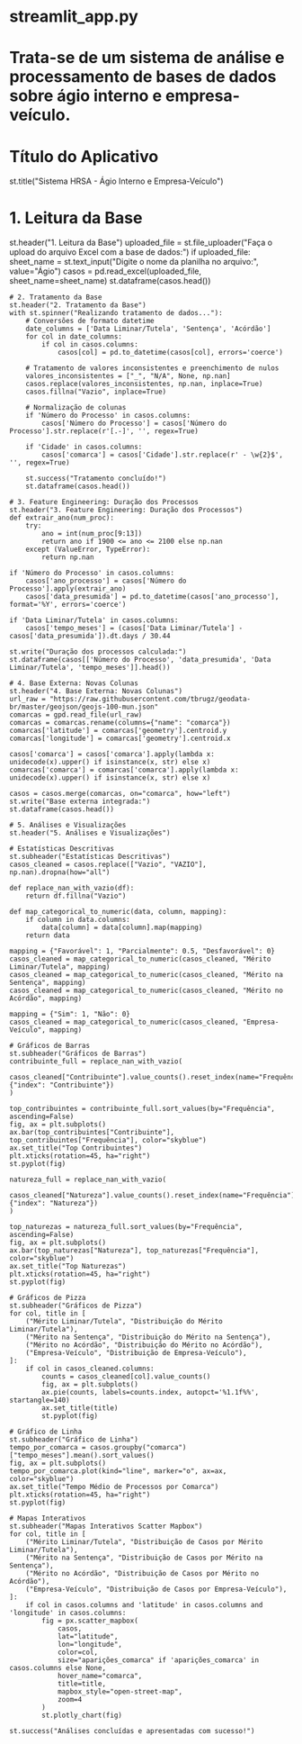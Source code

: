 # streamlit_app.py
# Trata-se de um sistema de análise e processamento de bases de dados sobre ágio interno e empresa-veículo.




# Título do Aplicativo
st.title("Sistema HRSA - Ágio Interno e Empresa-Veículo")

# 1. Leitura da Base
st.header("1. Leitura da Base")
uploaded_file = st.file_uploader("Faça o upload do arquivo Excel com a base de dados:")
if uploaded_file:
    sheet_name = st.text_input("Digite o nome da planilha no arquivo:", value="Ágio")
    casos = pd.read_excel(uploaded_file, sheet_name=sheet_name)
    st.dataframe(casos.head())

    # 2. Tratamento da Base
    st.header("2. Tratamento da Base")
    with st.spinner("Realizando tratamento de dados..."):
        # Conversões de formato datetime
        date_columns = ['Data Liminar/Tutela', 'Sentença', 'Acórdão']
        for col in date_columns:
            if col in casos.columns:
                casos[col] = pd.to_datetime(casos[col], errors='coerce')

        # Tratamento de valores inconsistentes e preenchimento de nulos
        valores_inconsistentes = ["_", "N/A", None, np.nan]
        casos.replace(valores_inconsistentes, np.nan, inplace=True)
        casos.fillna("Vazio", inplace=True)

        # Normalização de colunas
        if 'Número do Processo' in casos.columns:
            casos['Número do Processo'] = casos['Número do Processo'].str.replace(r'[.-]', '', regex=True)

        if 'Cidade' in casos.columns:
            casos['comarca'] = casos['Cidade'].str.replace(r' - \w{2}$', '', regex=True)

        st.success("Tratamento concluído!")
        st.dataframe(casos.head())

    # 3. Feature Engineering: Duração dos Processos
    st.header("3. Feature Engineering: Duração dos Processos")
    def extrair_ano(num_proc):
        try:
            ano = int(num_proc[9:13])
            return ano if 1900 <= ano <= 2100 else np.nan
        except (ValueError, TypeError):
            return np.nan

    if 'Número do Processo' in casos.columns:
        casos['ano_processo'] = casos['Número do Processo'].apply(extrair_ano)
        casos['data_presumida'] = pd.to_datetime(casos['ano_processo'], format='%Y', errors='coerce')

    if 'Data Liminar/Tutela' in casos.columns:
        casos['tempo_meses'] = (casos['Data Liminar/Tutela'] - casos['data_presumida']).dt.days / 30.44

    st.write("Duração dos processos calculada:")
    st.dataframe(casos[['Número do Processo', 'data_presumida', 'Data Liminar/Tutela', 'tempo_meses']].head())

    # 4. Base Externa: Novas Colunas
    st.header("4. Base Externa: Novas Colunas")
    url_raw = "https://raw.githubusercontent.com/tbrugz/geodata-br/master/geojson/geojs-100-mun.json"
    comarcas = gpd.read_file(url_raw)
    comarcas = comarcas.rename(columns={"name": "comarca"})
    comarcas['latitude'] = comarcas['geometry'].centroid.y
    comarcas['longitude'] = comarcas['geometry'].centroid.x

    casos['comarca'] = casos['comarca'].apply(lambda x: unidecode(x).upper() if isinstance(x, str) else x)
    comarcas['comarca'] = comarcas['comarca'].apply(lambda x: unidecode(x).upper() if isinstance(x, str) else x)

    casos = casos.merge(comarcas, on="comarca", how="left")
    st.write("Base externa integrada:")
    st.dataframe(casos.head())

    # 5. Análises e Visualizações
    st.header("5. Análises e Visualizações")

    # Estatísticas Descritivas
    st.subheader("Estatísticas Descritivas")
    casos_cleaned = casos.replace(["Vazio", "VAZIO"], np.nan).dropna(how="all")

    def replace_nan_with_vazio(df):
        return df.fillna("Vazio")

    def map_categorical_to_numeric(data, column, mapping):
        if column in data.columns:
            data[column] = data[column].map(mapping)
        return data

    mapping = {"Favorável": 1, "Parcialmente": 0.5, "Desfavorável": 0}
    casos_cleaned = map_categorical_to_numeric(casos_cleaned, "Mérito Liminar/Tutela", mapping)
    casos_cleaned = map_categorical_to_numeric(casos_cleaned, "Mérito na Sentença", mapping)
    casos_cleaned = map_categorical_to_numeric(casos_cleaned, "Mérito no Acórdão", mapping)

    mapping = {"Sim": 1, "Não": 0}
    casos_cleaned = map_categorical_to_numeric(casos_cleaned, "Empresa-Veículo", mapping)

    # Gráficos de Barras
    st.subheader("Gráficos de Barras")
    contribuinte_full = replace_nan_with_vazio(
        casos_cleaned["Contribuinte"].value_counts().reset_index(name="Frequência").rename(columns={"index": "Contribuinte"})
    )

    top_contribuintes = contribuinte_full.sort_values(by="Frequência", ascending=False)
    fig, ax = plt.subplots()
    ax.bar(top_contribuintes["Contribuinte"], top_contribuintes["Frequência"], color="skyblue")
    ax.set_title("Top Contribuintes")
    plt.xticks(rotation=45, ha="right")
    st.pyplot(fig)

    natureza_full = replace_nan_with_vazio(
        casos_cleaned["Natureza"].value_counts().reset_index(name="Frequência").rename(columns={"index": "Natureza"})
    )

    top_naturezas = natureza_full.sort_values(by="Frequência", ascending=False)
    fig, ax = plt.subplots()
    ax.bar(top_naturezas["Natureza"], top_naturezas["Frequência"], color="skyblue")
    ax.set_title("Top Naturezas")
    plt.xticks(rotation=45, ha="right")
    st.pyplot(fig)

    # Gráficos de Pizza
    st.subheader("Gráficos de Pizza")
    for col, title in [
        ("Mérito Liminar/Tutela", "Distribuição do Mérito Liminar/Tutela"),
        ("Mérito na Sentença", "Distribuição do Mérito na Sentença"),
        ("Mérito no Acórdão", "Distribuição do Mérito no Acórdão"),
        ("Empresa-Veículo", "Distribuição de Empresa-Veículo"),
    ]:
        if col in casos_cleaned.columns:
            counts = casos_cleaned[col].value_counts()
            fig, ax = plt.subplots()
            ax.pie(counts, labels=counts.index, autopct='%1.1f%%', startangle=140)
            ax.set_title(title)
            st.pyplot(fig)

    # Gráfico de Linha
    st.subheader("Gráfico de Linha")
    tempo_por_comarca = casos.groupby("comarca")["tempo_meses"].mean().sort_values()
    fig, ax = plt.subplots()
    tempo_por_comarca.plot(kind="line", marker="o", ax=ax, color="skyblue")
    ax.set_title("Tempo Médio de Processos por Comarca")
    plt.xticks(rotation=45, ha="right")
    st.pyplot(fig)

    # Mapas Interativos
    st.subheader("Mapas Interativos Scatter Mapbox")
    for col, title in [
        ("Mérito Liminar/Tutela", "Distribuição de Casos por Mérito Liminar/Tutela"),
        ("Mérito na Sentença", "Distribuição de Casos por Mérito na Sentença"),
        ("Mérito no Acórdão", "Distribuição de Casos por Mérito no Acórdão"),
        ("Empresa-Veículo", "Distribuição de Casos por Empresa-Veículo"),
    ]:
        if col in casos.columns and 'latitude' in casos.columns and 'longitude' in casos.columns:
            fig = px.scatter_mapbox(
                casos,
                lat="latitude",
                lon="longitude",
                color=col,
                size="aparições_comarca" if 'aparições_comarca' in casos.columns else None,
                hover_name="comarca",
                title=title,
                mapbox_style="open-street-map",
                zoom=4
            )
            st.plotly_chart(fig)

    st.success("Análises concluídas e apresentadas com sucesso!")
